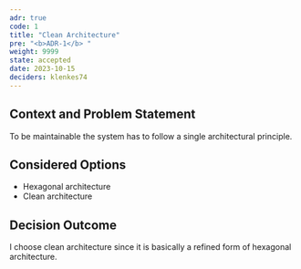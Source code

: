 ```yaml
---
adr: true
code: 1
title: "Clean Architecture"
pre: "<b>ADR-1</b> "
weight: 9999
state: accepted
date: 2023-10-15
deciders: klenkes74
---
```


## Context and Problem Statement

To be maintainable the system has to follow a single architectural principle.

## Considered Options

* Hexagonal architecture
* Clean architecture

## Decision Outcome

I choose clean architecture since it is basically a refined form of hexagonal architecture.
